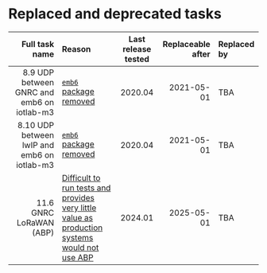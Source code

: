 # Replaced and deprecated tasks

Full task name | Reason | Last release tested | Replaceable after | Replaced by
-------------: | :----- | :-------: | ----------------: | :----------
8.9 UDP between GNRC and emb6 on iotlab-m3 | [`emb6` package removed](https://github.com/RIOT-OS/RIOT/pull/14494) | 2020.04 | 2021-05-01 | TBA
8.10 UDP between lwIP and emb6 on iotlab-m3 | [`emb6` package removed](https://github.com/RIOT-OS/RIOT/pull/14494) | 2020.04 | 2021-05-01 | TBA
11.6 GNRC LoRaWAN (ABP) | [Difficult to run tests and provides very little value as production systems would not use ABP](https://github.com/RIOT-OS/RIOT/issues/16962) | 2024.01 | 2025-05-01 | TBA